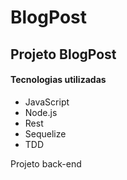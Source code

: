 # BlogPost

<h2> Projeto BlogPost</h2>

<h4>Tecnologias utilizadas</h4>
<ul>
  <li>JavaScript</li>
  <li>Node.js</li>
  <li>Rest</li>
  <li>Sequelize</li>
  <li>TDD</li>
</ul>

<p>Projeto back-end</p>
